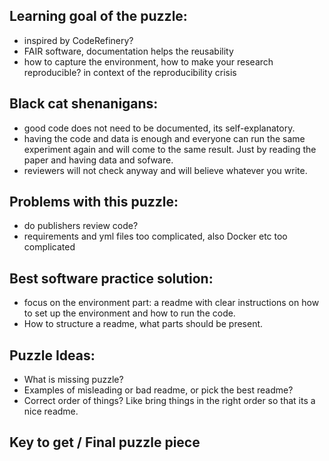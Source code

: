 ## Learning goal of the puzzle:
- inspired by CodeRefinery?
- FAIR software, documentation helps the reusability
- how to capture the environment, how to make your research reproducible? in context of the reproducibility crisis


## Black cat shenanigans:
- good code does not need to be documented, its self-explanatory.
- having the code and data is enough and everyone can run the same experiment again and will come to the same result. Just by reading the paper and having data and sofware.
- reviewers will not check anyway and will believe whatever you write.

## Problems with this puzzle:
- do publishers review code? 
- requirements and yml files too complicated, also Docker etc too complicated

## Best software practice solution:
- focus on the environment part: a readme with clear instructions on how to set up the environment and how to run the code.
- How to structure a readme, what parts should be present.


## Puzzle Ideas:
- What is missing puzzle?
- Examples of misleading or bad readme, or pick the best readme?
- Correct order of things? Like bring things in the right order so that its a nice readme.


## Key to get / Final puzzle piece